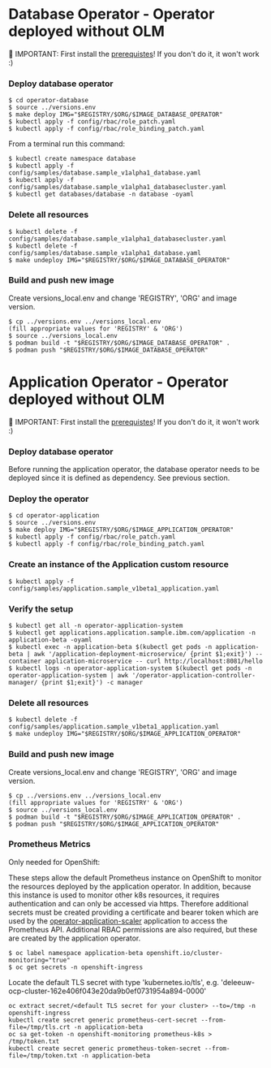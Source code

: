 # Database Operator - Operator deployed without OLM

🔴 IMPORTANT: First install the [prerequistes](./dev-prerequisites.md)! If you don't do it, it won't work :)

### Deploy database operator

```shell
$ cd operator-database
$ source ../versions.env
$ make deploy IMG="$REGISTRY/$ORG/$IMAGE_DATABASE_OPERATOR"
$ kubectl apply -f config/rbac/role_patch.yaml 
$ kubectl apply -f config/rbac/role_binding_patch.yaml 
```

From a terminal run this command:

```shell
$ kubectl create namespace database
$ kubectl apply -f config/samples/database.sample_v1alpha1_database.yaml
$ kubectl apply -f config/samples/database.sample_v1alpha1_databasecluster.yaml
$ kubectl get databases/database -n database -oyaml
```

### Delete all resources

```shell
$ kubectl delete -f config/samples/database.sample_v1alpha1_databasecluster.yaml
$ kubectl delete -f config/samples/database.sample_v1alpha1_database.yaml
$ make undeploy IMG="$REGISTRY/$ORG/$IMAGE_DATABASE_OPERATOR"
```

### Build and push new image

Create versions_local.env and change 'REGISTRY', 'ORG' and image version.

```shell
$ cp ../versions.env ../versions_local.env
(fill appropriate values for 'REGISTRY' & 'ORG')
$ source ../versions_local.env
$ podman build -t "$REGISTRY/$ORG/$IMAGE_DATABASE_OPERATOR" .
$ podman push "$REGISTRY/$ORG/$IMAGE_DATABASE_OPERATOR"
```


# Application Operator - Operator deployed without OLM

🔴 IMPORTANT: First install the [prerequistes](./dev-prerequisites.md)! If you don't do it, it won't work :)

### Deploy database operator

Before running the application operator, the database operator needs to be deployed since it is defined as dependency.  See previous section.

### Deploy the operator

```shell
$ cd operator-application
$ source ../versions.env
$ make deploy IMG="$REGISTRY/$ORG/$IMAGE_APPLICATION_OPERATOR"
$ kubectl apply -f config/rbac/role_patch.yaml 
$ kubectl apply -f config/rbac/role_binding_patch.yaml 
```

### Create an instance of the Application custom resource

```shell
$ kubectl apply -f config/samples/application.sample_v1beta1_application.yaml
```

### Verify the setup

```shell
$ kubectl get all -n operator-application-system
$ kubectl get applications.application.sample.ibm.com/application -n application-beta -oyaml
$ kubectl exec -n application-beta $(kubectl get pods -n application-beta | awk '/application-deployment-microservice/ {print $1;exit}') --container application-microservice -- curl http://localhost:8081/hello
$ kubectl logs -n operator-application-system $(kubectl get pods -n operator-application-system | awk '/operator-application-controller-manager/ {print $1;exit}') -c manager
```

### Delete all resources

```shell
$ kubectl delete -f config/samples/application.sample_v1beta1_application.yaml
$ make undeploy IMG="$REGISTRY/$ORG/$IMAGE_APPLICATION_OPERATOR"
```

### Build and push new image

Create versions_local.env and change 'REGISTRY', 'ORG' and image version.

```shell
$ cp ../versions.env ../versions_local.env
(fill appropriate values for 'REGISTRY' & 'ORG')
$ source ../versions_local.env
$ podman build -t "$REGISTRY/$ORG/$IMAGE_APPLICATION_OPERATOR" .
$ podman push "$REGISTRY/$ORG/$IMAGE_APPLICATION_OPERATOR"
```

### Prometheus Metrics

Only needed for OpenShift:

These steps allow the default Prometheus instance on OpenShift to monitor the resources deployed by the application operator.  In addition, because this instance is used to monitor other k8s resources, it requires authentication and can only be accessed via https.  Therefore additional secrets must be created providing a certificate and bearer token which are used by the [operator-application-scaler](https://github.com/IBM/operator-sample-go/tree/main/operator-application-scaler) application to access the Prometheus API.  Additional RBAC permissions are also required, but these are created by the application operator.

```shell
$ oc label namespace application-beta openshift.io/cluster-monitoring="true"
$ oc get secrets -n openshift-ingress
```
Locate the default TLS secret with type 'kubernetes.io/tls', e.g. 'deleeuw-ocp-cluster-162e406f043e20da9b0ef0731954a894-0000'
```shell
oc extract secret/<default TLS secret for your cluster> --to=/tmp -n openshift-ingress
kubectl create secret generic prometheus-cert-secret --from-file=/tmp/tls.crt -n application-beta
oc sa get-token -n openshift-monitoring prometheus-k8s > /tmp/token.txt
kubectl create secret generic prometheus-token-secret --from-file=/tmp/token.txt -n application-beta
```
